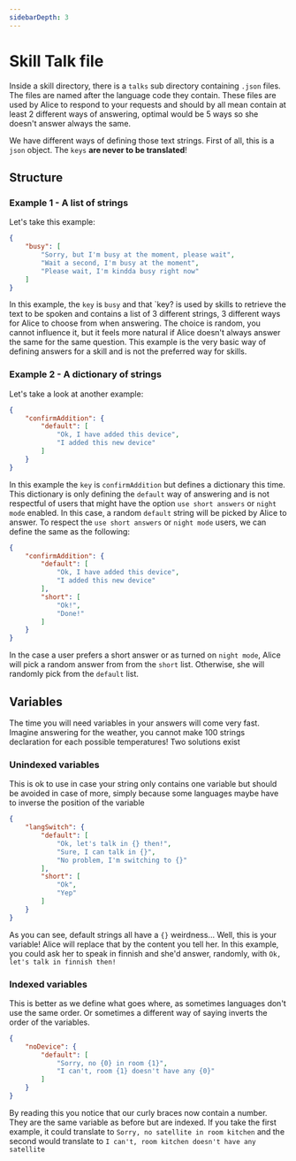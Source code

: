 ```yaml
---
sidebarDepth: 3
---
```


# Skill Talk file

Inside a skill directory, there is a `talks` sub directory containing `.json` files. The files are named after the language code they contain. These files are used by Alice to respond to your requests and should by all mean contain at least 2 different ways of answering, optimal would be 5 ways so she doesn't answer always the same.


We have different ways of defining those text strings. First of all, this is a `json` object. The `keys` **are never to be translated**!

## Structure
### Example 1 - A list of strings
Let's take this example:

```json
{
	"busy": [
		"Sorry, but I'm busy at the moment, please wait",
		"Wait a second, I'm busy at the moment",
		"Please wait, I'm kindda busy right now"
	]
}
```

In this example, the `key` is `busy` and that `key? is used by skills to retrieve the text to be spoken and contains a list of 3 different strings, 3 different ways for Alice to choose from when answering. The choice is random, you cannot influence it, but it feels more natural if Alice doesn't always answer the same for the same question. This example is the very basic way of defining answers for a skill and is not the preferred way for skills.


### Example 2 - A dictionary of strings
Let's take a look at another example:

```json
{
	"confirmAddition": {
		"default": [
			"Ok, I have added this device",
			"I added this new device"
		]
	}
}
```

In this example the `key` is `confirmAddition` but defines a dictionary this time. This dictionary is only defining the `default` way of answering and is not respectful of users that might have the option `use short answers` or `night mode` enabled. In this case, a random `default` string will be picked by Alice to answer. To respect the `use short answers` or `night mode` users, we can define the same as the following:

```json
{
	"confirmAddition": {
		"default": [
			"Ok, I have added this device",
			"I added this new device"
		],
		"short": [
			"Ok!",
			"Done!"
		]
	}
}
```

In the case a user prefers a short answer or as turned on `night mode`, Alice will pick a random answer from from the `short` list. Otherwise, she will randomly pick from the `default` list.

## Variables
The time you will need variables in your answers will come very fast. Imagine answering for the weather, you cannot make 100 strings declaration for each possible temperatures! Two solutions exist

### Unindexed variables
This is ok to use in case your string only contains one variable but should be avoided in case of more, simply because some languages maybe have to inverse the position of the variable

```json
{
	"langSwitch": {
		"default": [
			"Ok, let's talk in {} then!",
			"Sure, I can talk in {}",
			"No problem, I'm switching to {}"
		],
		"short": [
			"Ok",
			"Yep"
		]
	}
}
```

As you can see, default strings all have a `{}` weirdness... Well, this is your variable! Alice will replace that by the content you tell her. In this example, you could ask her to speak in finnish and she'd answer, randomly, with `Ok, let's talk in finnish then!` 

### Indexed variables
This is better as we define what goes where, as sometimes languages don't use the same order. Or sometimes a different way of saying inverts the order of the variables.

```json
{
	"noDevice": {
		"default": [
			"Sorry, no {0} in room {1}",
			"I can't, room {1} doesn't have any {0}"
		]
	}
}
```

By reading this you notice that our curly braces now contain a number. They are the same variable as before but are indexed. If you take the first example, it could translate to `Sorry, no satellite in room kitchen` and the second would translate to `I can't, room kitchen doesn't have any satellite`
